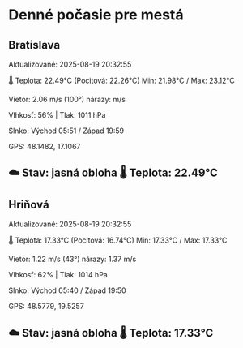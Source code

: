 ﻿# Denné počasie pre mestá

## Bratislava
Aktualizované: 2025-08-19 20:32:55

🌡️ Teplota: 22.49°C 
(Pocitová: 22.26°C)
Min: 21.98°C / Max: 23.12°C

Vietor: 2.06 m/s    (100°) 
nárazy:  m/s

Vlhkosť: 56% | Tlak: 1011 hPa

Slnko: Východ 05:51 / Západ 19:59

GPS: 48.1482, 17.1067

☁️ Stav: jasná obloha        🌡️ Teplota: 22.49°C
---

## Hriňová
Aktualizované: 2025-08-19 20:32:55

🌡️ Teplota: 17.33°C 
(Pocitová: 16.74°C)
Min: 17.33°C / Max: 17.33°C

Vietor: 1.22 m/s (43°)
nárazy: 1.37 m/s

Vlhkosť: 62% | Tlak: 1014 hPa

Slnko: Východ 05:40 / Západ 19:50

GPS: 48.5779, 19.5257

☁️ Stav: jasná obloha        🌡️ Teplota: 17.33°C
---
